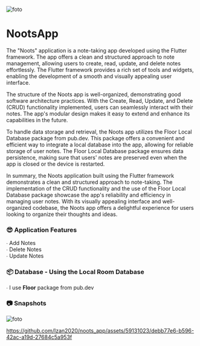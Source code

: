 ![foto]([https://cdn.discordapp.com/attachments/1110006269571514438/1112535519465840690/Artboard_1.png](https://i.imgur.com/aqNyo6G.png))
# NootsApp
The "Noots" application is a note-taking app developed using the Flutter framework. The app offers a clean and structured approach to note management, allowing users to create, read, update, and delete notes effortlessly. The Flutter framework provides a rich set of tools and widgets, enabling the development of a smooth and visually appealing user interface.

The structure of the Noots app is well-organized, demonstrating good software architecture practices. With the Create, Read, Update, and Delete (CRUD) functionality implemented, users can seamlessly interact with their notes. The app's modular design makes it easy to extend and enhance its capabilities in the future.

To handle data storage and retrieval, the Noots app utilizes the Floor Local Database package from pub.dev. This package offers a convenient and efficient way to integrate a local database into the app, allowing for reliable storage of user notes. The Floor Local Database package ensures data persistence, making sure that users' notes are preserved even when the app is closed or the device is restarted.

In summary, the Noots application built using the Flutter framework demonstrates a clean and structured approach to note-taking. The implementation of the CRUD functionality and the use of the Floor Local Database package showcase the app's reliability and efficiency in managing user notes. With its visually appealing interface and well-organized codebase, the Noots app offers a delightful experience for users looking to organize their thoughts and ideas.

### 😎 Application Features
∙ Add Notes <br>
∙ Delete Notes<br>
∙ Update Notes

### 📦 Database - Using the Local Room Database
∙ I use **Floor** package from pub.dev

### 📷 Snapshots
![foto](https://cdn.discordapp.com/attachments/1110006269571514438/1111178716870094859/image.png)


https://github.com/Izan2020/noots_app/assets/59131023/debb77e6-b596-42ac-a19d-27684c5a953f



